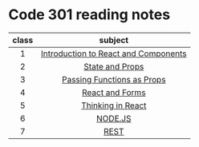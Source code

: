 # Code 301 reading notes

| class | subject |
| :---: | :-----------: |
| 1 | [Introduction to React and Components](class-01.md)|
| 2 | [State and Props](class-02.md)|
| 3 | [Passing Functions as Props](class-03.md)|
| 4 | [React and Forms](class-04.md)|
| 5 | [Thinking in React](class-05.md)|
| 6 | [NODE.JS](class-06.md)|
| 7 | [REST](class-07.md)|